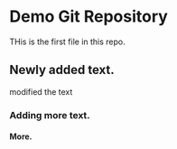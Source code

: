 # Demo Git Repository

THis is the first file in this repo.


## Newly added text.

modified the text

### Adding more text.


#### More.
